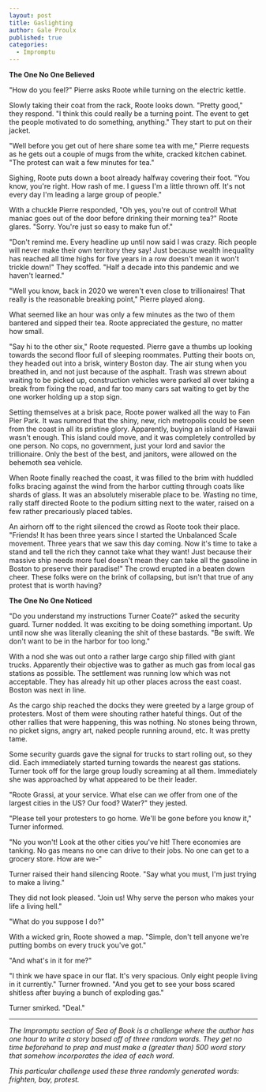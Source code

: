 ```yaml
---
layout: post
title: Gaslighting
author: Gale Proulx
published: true
categories:
  - Impromptu
---
```


**The One No One Believed**

"How do you feel?" Pierre asks Roote while turning on the electric kettle.

Slowly taking their coat from the rack, Roote looks down. "Pretty good," they respond. "I think this could really be a turning point. The event to get the people motivated to do something, anything." They start to put on their jacket.

"Well before you get out of here share some tea with me," Pierre requests as he gets out a couple of mugs from the white, cracked kitchen cabinet. "The protest can wait a few minutes for tea."

Sighing, Roote puts down a boot already halfway covering their foot. "You know, you're right. How rash of me. I guess I'm a little thrown off. It's not every day I'm leading a large group of people."

With a chuckle Pierre responded, "Oh yes, you're out of control! What maniac goes out of the door before drinking their morning tea?" Roote glares. "Sorry. You're just so easy to make fun of."

"Don't remind me. Every headline up until now said I was crazy. Rich people will never make their own territory they say! Just because wealth inequality has reached all time highs for five years in a row doesn't mean it won't trickle down!" They scoffed. "Half a decade into this pandemic and we haven't learned."

"Well you know, back in 2020 we weren't even close to trillionaires! That really is the reasonable breaking point," Pierre played along.

What seemed like an hour was only a few minutes as the two of them bantered and sipped their tea. Roote appreciated the gesture, no matter how small.

"Say hi to the other six," Roote requested. Pierre gave a thumbs up looking towards the second floor full of sleeping roommates. Putting their boots on, they headed out into a brisk, wintery Boston day. The air stung when you breathed in, and not just because of the asphalt. Trash was strewn about waiting to be picked up, construction vehicles were parked all over taking a break from fixing the road, and far too many cars sat waiting to get by the one worker holding up a stop sign.

Setting themselves at a brisk pace, Roote power walked all the way to Fan Pier Park. It was rumored that the shiny, new, rich metropolis could be seen from the coast in all its pristine glory. Apparently, buying an island of Hawaii wasn't enough. This island could move, and it was completely controlled by one person. No cops, no government, just your lord and savior the trillionaire. Only the best of the best, and janitors, were allowed on the behemoth sea vehicle.

When Roote finally reached the coast, it was filled to the brim with huddled folks bracing against the wind from the harbor cutting through coats like shards of glass. It was an absolutely miserable place to be. Wasting no time, rally staff directed Roote to the podium sitting next to the water, raised on a few rather precariously placed tables.

An airhorn off to the right silenced the crowd as Roote took their place. "Friends! It has been three years since I started the Unbalanced Scale movement. Three years that we saw this day coming. Now it's time to take a stand and tell the rich they cannot take what they want! Just because their massive ship needs more fuel doesn't mean they can take all the gasoline in Boston to preserve their paradise!" The crowd erupted in a beaten down cheer. These folks were on the brink of collapsing, but isn't that true of any protest that is worth having?

**The One No One Noticed**

"Do you understand my instructions Turner Coate?" asked the security guard. Turner nodded. It was exciting to be doing something important. Up until now she was literally cleaning the shit of these bastards. "Be swift. We don't want to be in the harbor for too long."

With a nod she was out onto a rather large cargo ship filled with giant trucks. Apparently their objective was to gather as much gas from local gas stations as possible. The settlement was running low which was not acceptable. They has already hit up other places across the east coast. Boston was next in line.

As the cargo ship reached the docks they were greeted by a large group of protesters. Most of them were shouting rather hateful things. Out of the other rallies that were happening, this was nothing. No stones being thrown, no picket signs, angry art, naked people running around, etc. It was pretty tame.

Some security guards gave the signal for trucks to start rolling out, so they did. Each immediately started turning towards the nearest gas stations. Turner took off for the large group loudly screaming at all them. Immediately she was approached by what appeared to be their leader.

"Roote Grassi, at your service. What else can we offer from one of the largest cities in the US? Our food? Water?" they jested.

"Please tell your protesters to go home. We'll be gone before you know it," Turner informed.

"No you won't! Look at the other cities you've hit! There economies are tanking. No gas means no one can drive to their jobs. No one can get to a grocery store. How are we-"

Turner raised their hand silencing Roote. "Say what you must, I'm just trying to make a living."

They did not look pleased. "Join us! Why serve the person who makes your life a living hell."

"What do you suppose I do?"

With a wicked grin, Roote showed a map. "Simple, don't tell anyone we're putting bombs on every truck you've got."

"And what's in it for me?"

"I think we have space in our flat. It's very spacious. Only eight people living in it currently." Turner frowned. "And you get to see your boss scared shitless after buying a bunch of exploding gas."

Turner smirked. "Deal."

---

*The Impromptu section of Sea of Book is a challenge where the author has one hour to write a story based off of three random words. They get no time beforehand to prep and must make a (greater than) 500 word story that somehow incorporates the idea of each word.*

*This particular challenge used these three randomly generated words: frighten, bay, protest.*
